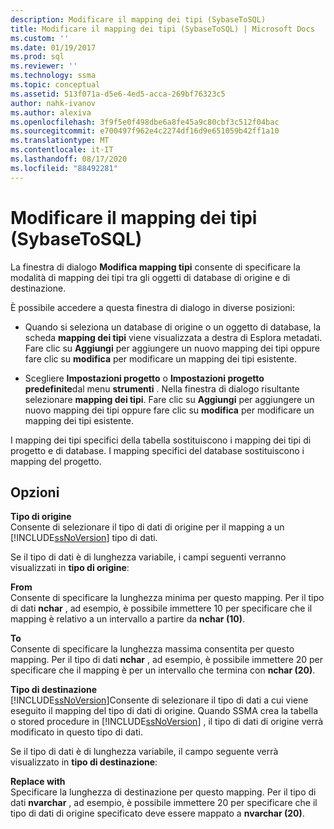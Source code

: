 ```yaml
---
description: Modificare il mapping dei tipi (SybaseToSQL)
title: Modificare il mapping dei tipi (SybaseToSQL) | Microsoft Docs
ms.custom: ''
ms.date: 01/19/2017
ms.prod: sql
ms.reviewer: ''
ms.technology: ssma
ms.topic: conceptual
ms.assetid: 513f071a-d5e6-4ed5-acca-269bf76323c5
author: nahk-ivanov
ms.author: alexiva
ms.openlocfilehash: 3f9f5e0f498dbe6a8fe45a9c80cbf3c512f04bac
ms.sourcegitcommit: e700497f962e4c2274df16d9e651059b42ff1a10
ms.translationtype: MT
ms.contentlocale: it-IT
ms.lasthandoff: 08/17/2020
ms.locfileid: "88492281"
---
```

# <a name="edit-type-mapping-sybasetosql"></a>Modificare il mapping dei tipi (SybaseToSQL)
La finestra di dialogo **Modifica mapping tipi** consente di specificare la modalità di mapping dei tipi tra gli oggetti di database di origine e di destinazione.  
  
È possibile accedere a questa finestra di dialogo in diverse posizioni:  
  
-   Quando si seleziona un database di origine o un oggetto di database, la scheda **mapping dei tipi** viene visualizzata a destra di Esplora metadati. Fare clic su **Aggiungi** per aggiungere un nuovo mapping dei tipi oppure fare clic su **modifica** per modificare un mapping dei tipi esistente.  
  
-   Scegliere **Impostazioni progetto** o **Impostazioni progetto predefinite**dal menu **strumenti** . Nella finestra di dialogo risultante selezionare **mapping dei tipi**. Fare clic su **Aggiungi** per aggiungere un nuovo mapping dei tipi oppure fare clic su **modifica** per modificare un mapping dei tipi esistente.  
  
I mapping dei tipi specifici della tabella sostituiscono i mapping dei tipi di progetto e di database. I mapping specifici del database sostituiscono i mapping del progetto.  
  
## <a name="options"></a>Opzioni  
**Tipo di origine**  
Consente di selezionare il tipo di dati di origine per il mapping a un [!INCLUDE[ssNoVersion](../../includes/ssnoversion-md.md)] tipo di dati.  
  
Se il tipo di dati è di lunghezza variabile, i campi seguenti verranno visualizzati in **tipo di origine**:  
  
**From**  
Consente di specificare la lunghezza minima per questo mapping. Per il tipo di dati **nchar** , ad esempio, è possibile immettere 10 per specificare che il mapping è relativo a un intervallo a partire da **nchar (10)**.  
  
**To**  
Consente di specificare la lunghezza massima consentita per questo mapping. Per il tipo di dati **nchar** , ad esempio, è possibile immettere 20 per specificare che il mapping è per un intervallo che termina con **nchar (20)**.  
  
**Tipo di destinazione**  
[!INCLUDE[ssNoVersion](../../includes/ssnoversion-md.md)]Consente di selezionare il tipo di dati a cui viene eseguito il mapping del tipo di dati di origine. Quando SSMA crea la tabella o stored procedure in [!INCLUDE[ssNoVersion](../../includes/ssnoversion-md.md)] , il tipo di dati di origine verrà modificato in questo tipo di dati.  
  
Se il tipo di dati è di lunghezza variabile, il campo seguente verrà visualizzato in **tipo di destinazione**:  
  
**Replace with**  
Specificare la lunghezza di destinazione per questo mapping. Per il tipo di dati **nvarchar** , ad esempio, è possibile immettere 20 per specificare che il tipo di dati di origine specificato deve essere mappato a **nvarchar (20)**.  
  
